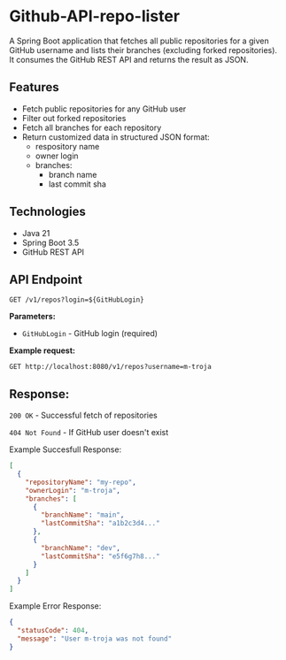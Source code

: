 # Github-API-repo-lister

A Spring Boot application that fetches all public repositories for a given GitHub username and lists their branches (excluding forked repositories).  
It consumes the GitHub REST API and returns the result as JSON.

## Features

- Fetch public repositories for any GitHub user
- Filter out forked repositories
- Fetch all branches for each repository
- Return customized data in structured JSON format:
  - respository name
  - owner login
  - branches:
    - branch name
    - last commit sha

## Technologies

- Java 21
- Spring Boot 3.5
- GitHub REST API

## API Endpoint

`GET /v1/repos?login=${GitHubLogin}`

**Parameters:**

- `GitHubLogin` - GitHub login (required)

**Example request:**

```http
GET http://localhost:8080/v1/repos?username=m-troja
```

## Response:

`200 OK` - Successful fetch of repositories

`404 Not Found` - If GitHub user doesn't exist

Example Succesfull Response:

```json
[
  {
    "repositoryName": "my-repo",
    "ownerLogin": "m-troja",
    "branches": [
      {
        "branchName": "main",
        "lastCommitSha": "a1b2c3d4..."
      },
      {
        "branchName": "dev",
        "lastCommitSha": "e5f6g7h8..."
      }
    ]
  }
]
```

Example Error Response:

```json
{
  "statusCode": 404,
  "message": "User m-troja was not found"
}
```
